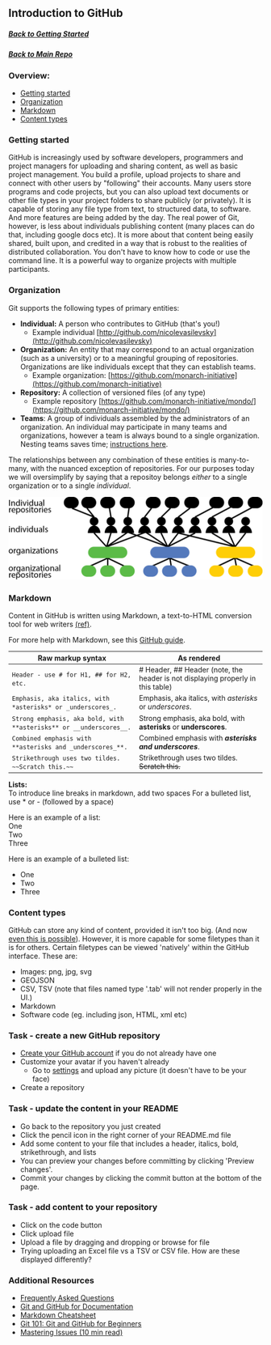 ## Introduction to GitHub
##### [Back to Getting Started](https://github.com/jamesaoverton/obook/tree/master/00-gettingStarted)
##### [Back to Main Repo](https://github.com/jamesaoverton/obook)
### Overview:
- [Getting started](#getting-started)
- [Organization](#organization)
- [Markdown](#markdown)
- [Content types](#content)

### Getting started

GitHub is increasingly used by software developers, programmers and project managers for uploading and sharing content, as well as basic project management. You build a profile, upload projects to share and connect with other users by "following" their accounts. Many users store programs and code projects, but you can also upload text documents or other file types in your project folders to share publicly (or privately). It is capable of storing any file type from text, to structured data, to software. And more features are being added by the day. The real power of Git, however, is less about individuals publishing content (many places can do that, including google docs etc). It is more about that content being easily shared, built upon, and credited in a way that is robust to the realities of distributed collaboration. You don't have to know how to code or use the command line. It is a powerful way to organize projects with multiple participants.

### Organization

Git supports the following types of primary entities:

- **Individual:** A person who contributes to GitHub (that's you!) 
  - Example individual [http://github.com/nicolevasilevsky](http://github.com/nicolevasilevsky)
- **Organization:** An entity that may correspond to an actual organization (such as a university) or to a meaningful grouping of repositories. Organizations are like individuals except that they can establish teams. 
  - Example organization: [https://github.com/monarch-initiative](https://github.com/monarch-initiative)
- **Repository:** A collection of versioned files (of any type)
  - Example repository [https://github.com/monarch-initiative/mondo/](https://github.com/monarch-initiative/mondo/)
- **Teams**: A group of individuals assembled by the administrators of an organization. An individual may participate in many teams and organizations, however a team is always bound to a single organization. Nesting teams saves time; [instructions here](https://github.blog/2017-06-13-nested-teams-add-depth-to-your-team-structure/).

The relationships between any combination of these entities is many-to-many, with the nuanced exception of repositories.
For our purposes today we will oversimplify by saying that a repositoy belongs *either* to a single organization or to a single *individual*.

![](../docs/images/github-organizations-teams-repos.png)


### Markdown

Content in GitHub is written using Markdown, a text-to-HTML conversion tool for web writers [(ref)](https://kirkstrobeck.github.io/whatismarkdown.com/).

For more help with Markdown, see this [GitHub guide](https://help.github.com/categories/writing-on-github/).

| Raw markup syntax | As rendered |
|-------------|------------|
|`Header - use # for H1, ## for H2, etc.`|# Header, ## Header (note, the header is not displaying properly in this table)|
|`Emphasis, aka italics, with *asterisks* or _underscores_.`|Emphasis, aka italics, with *asterisks* or _underscores_.|
|`Strong emphasis, aka bold, with **asterisks** or __underscores__.`|Strong emphasis, aka bold, with **asterisks** or __underscores__.
|`Combined emphasis with **asterisks and _underscores_**.`|Combined emphasis with **_asterisks and underscores_**.|
|`Strikethrough uses two tildes. ~~Scratch this.~~` | Strikethrough uses two tildes. ~~Scratch this.~~ |

**Lists:**  
To introduce line breaks in markdown, add two spaces
For a bulleted list, use * or - (followed by a space)

Here is an example of a list:  
One  
Two  
Three  

Here is an example of a bulleted list:
- One
- Two
- Three

### Content types

GitHub can store any kind of content, provided it isn't too big. (And now [even this is possible](https://git-lfs.github.com/)).
However, it is more capable for some filetypes than it is for others. Certain filetypes can be viewed 'natively' within the GitHub interface. These are:

- Images: png, jpg, svg
- GEOJSON
- CSV, TSV (note that files named type '.tab' will not render properly in the UI.)
- Markdown
- Software code (eg. including json, HTML, xml etc)

### Task - create a new GitHub repository
- [Create your GitHub account](https://github.com/join) if you do not already have one
- Customize your avatar if you haven't already
	- Go to [settings](https://github.com/settings/profile) and upload any picture (it doesn't have to be your face)
- Create a repository 

### Task - update the content in your README
- Go back to the repository you just created
- Click the pencil icon in the right corner of your README.md file
- Add some content to your file that includes a header, italics, bold, strikethrough, and lists
- You can preview your changes before committing by clicking 'Preview changes'.
- Commit your changes by clicking the commit button at the bottom of the page.

### Task - add content to your repository
- Click on the code button
- Click upload file
- Upload a file by dragging and dropping or browse for file
- Trying uploading an Excel file vs a TSV or CSV file. How are these displayed differently?

### Additional Resources
- [Frequently Asked Questions](https://docs.google.com/document/d/1UNNxrOpHm7B9hw2Xn2JP_O1DYa7tCHx8OYEC1r0YAyU/edit#)
- [Git and GitHub for Documentation](http://www.slideshare.net/annegentle/git-and-github-for-documentation)
- [Markdown Cheatsheet](https://github.com/adam-p/markdown-here/wiki/Markdown-Cheatsheet)
- [Git 101: Git and GitHub for Beginners](http://www.slideshare.net/HubSpot/git-101-git-and-github-for-beginners)
- [Mastering Issues (10 min read)](https://guides.github.com/features/issues/)


